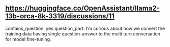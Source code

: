 ## https://huggingface.co/OpenAssistant/llama2-13b-orca-8k-3319/discussions/11

contains_question: yes
question_part: I’m curious about how we convert the training data having single question-answer to the multi turn conversation for model fine-tuning.